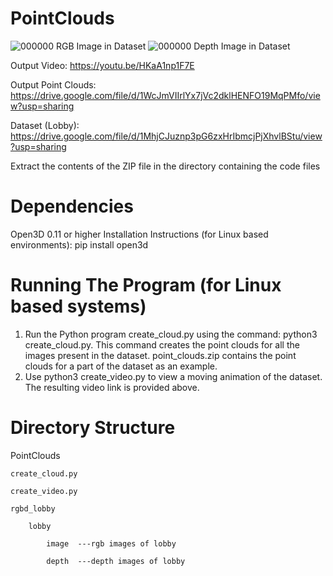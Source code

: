 # PointClouds




![000000](https://user-images.githubusercontent.com/43683201/152600425-6e43d7bc-54de-495e-b58e-a33d20714d9e.jpg)
RGB Image in Dataset
![000000](https://user-images.githubusercontent.com/43683201/152600524-368462d2-6a98-4e5d-95b0-81f2c00a13a0.png)
Depth Image in Dataset


Output Video: https://youtu.be/HKaA1np1F7E

Output Point Clouds: https://drive.google.com/file/d/1WcJmVIIrlYx7jVc2dklHENFO19MqPMfo/view?usp=sharing

Dataset (Lobby): https://drive.google.com/file/d/1MhjCJuznp3pG6zxHrIbmcjPjXhvlBStu/view?usp=sharing

Extract the contents of the ZIP file in the directory containing the code files

# Dependencies
Open3D 0.11 or higher
Installation Instructions (for Linux based environments): pip install open3d

# Running The Program (for Linux based systems)

1. Run the Python program create_cloud.py using the command: python3 create_cloud.py. This command creates the point clouds for all the images present in the dataset. point_clouds.zip contains the point clouds for a part of the dataset as an example.
2. Use python3 create_video.py to view a moving animation of the dataset. The resulting video link is provided above.

# Directory Structure

PointClouds

    create_cloud.py
    
    create_video.py
    
    rgbd_lobby
    
        lobby
        
            image  ---rgb images of lobby
            
            depth  ---depth images of lobby
